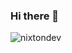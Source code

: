 ### Hi there 👋

<img src="https://icloudsecurity.github.io/img-Createdbyalexander/logo.jpg" alt="nixtondev" title="nixtondev">
